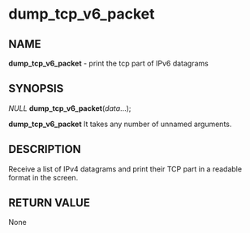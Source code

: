 # dump_tcp_v6_packet

## NAME

**dump_tcp_v6_packet** - print the tcp part of IPv6 datagrams

## SYNOPSIS

*NULL* **dump_tcp_v6_packet**(*data*...);

**dump_tcp_v6_packet** It takes any number of unnamed arguments.

## DESCRIPTION

Receive a list of IPv4 datagrams and print their TCP part in a readable format in the screen.

## RETURN VALUE

None
